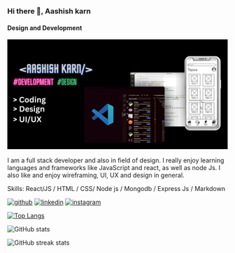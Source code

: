 ### Hi there 👋, Aashish karn
#### Design and Development
![Design and Development](https://github.com/ausiskarn/ausiskarn/blob/main/cc.png?raw=true)

 I am a full stack developer and also in field of design. I really enjoy learning languages and frameworks like JavaScript and react, as well as node Js. I also like and enjoy wireframing, UI, UX and design in general.



Skills:  React/JS / HTML / CSS/ Node js / Mongodb / Express Js / Markdown



[<img src='https://cdn.jsdelivr.net/npm/simple-icons@3.0.1/icons/github.svg' alt='github' height='40'>](https://github.com/ausiskarn)  [<img src='https://cdn.jsdelivr.net/npm/simple-icons@3.0.1/icons/linkedin.svg' alt='linkedin' height='40'>](https://www.linkedin.com/in/aashish-karn-67327125b/)  [<img src='https://cdn.jsdelivr.net/npm/simple-icons@3.0.1/icons/instagram.svg' alt='instagram' height='40'>](https://www.instagram.com/ausiskarn/)  

[![Top Langs](https://github-readme-stats.vercel.app/api/top-langs/?username=ausiskarn)](https://github.com/anuraghazra/github-readme-stats)

![GitHub stats](https://github-readme-stats.vercel.app/api?username=ausiskarn&show_icons=true)  

![GitHub streak stats](https://streak-stats.demolab.com/?user=ausiskarn)  

